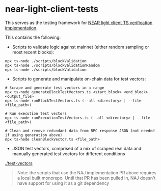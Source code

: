 # near-light-client-tests

This serves as the testing framework for [NEAR light client TS verification implementation](https://github.com/near/near-api-js/pull/1116).

This contains the following:

- Scripts to validate logic against mainnet (either random sampling or most recent blocks):

```
npx ts-node ./scripts/blockValidation
npx ts-node ./scripts/blockValidationRandom
npx ts-node ./scripts/blockValidation
```

- Scripts to generate and manipulate on-chain data for test vectors:

```
# Scrape and generate test vectors in a range
npx ts-node generateBlockTestVectors.ts <start_block> <end_block> <output_file>
npx ts-node runBlockTestVectors.ts (--all <directory> | --file <file_path>)

# Run execution test vectors
npx ts-node runExecutionTestVectors.ts (--all <directory> | --file <file_path>)

# Clean and remove redundant data from RPC response JSON (not needed if using generation above)
npx ts-node cleanBlockVector.ts <file_path>
```

- JSON test vectors, comprised of a mix of scraped real data and manually generated test vectors for different conditions

[./test-vectors](https://github.com/austinabell/near-light-client-tests/tree/main/test-vectors)

> Note: the scripts that use the NAJ implementation PR above requires a local built monorepo. Until that PR has been pulled in, NAJ doesn't have support for using it as a git dependency